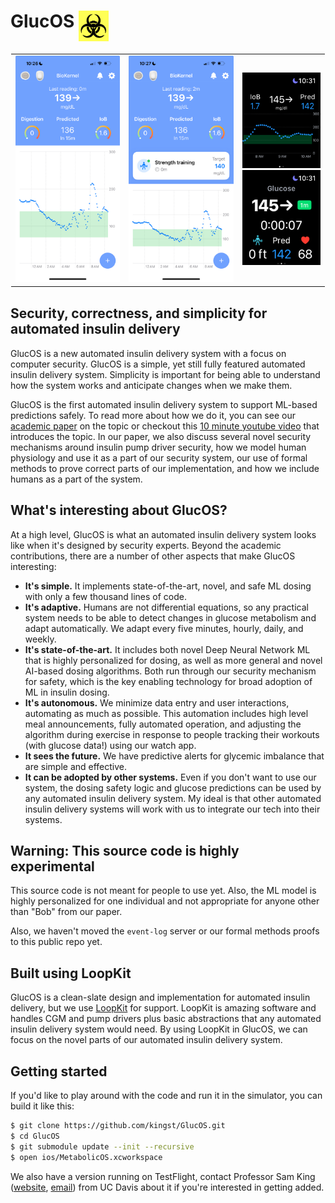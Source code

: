 # GlucOS <img src="images/biohacker.png" width="48" align="top">

<div align="center">
<table border="0" cellspacing="0" cellpadding="0" style="border: 1px solid transparent">
<tr>
<td><img src="images/biokernel.jpeg" width="200"></td>
<td><img src="images/biokernel-exercise.jpeg" width="200"></td>
<td><img src="images/watch.png" width="150"><br><img src="images/watch-exercise.png" width="150"></td>
</tr>
</table>
</div>

## Security, correctness, and simplicity for automated insulin delivery
GlucOS is a new automated insulin delivery system with a focus on
computer security. GlucOS is a simple, yet still fully featured
automated insulin delivery system. Simplicity is important for being
able to understand how the system works and anticipate changes when we
make them.

GlucOS is the first automated insulin delivery system to support
ML-based predictions safely. To read more about how we do it, you can
see our [academic
paper](https://bob.cs.ucdavis.edu/assets/dl/glucos.pdf) on the
topic or checkout this [10 minute youtube video](https://www.youtube.com/watch?v=0SAoigEHjJ4&list=PLS7sMlgd1pNM0KIKUQ-3y0_NRBU6Q-64h&index=3) that introduces the topic. In our paper, we also discuss several novel security mechanisms around
insulin pump driver security, how we model human physiology and use it
as a part of our security system, our use of formal methods to prove correct parts of our implementation, and how
we include humans as a part of the system.

## What's interesting about GlucOS?
At a high level, GlucOS is what an automated insulin delivery system looks like when it's designed by security experts. Beyond the academic contributions, there are a number of other aspects that make GlucOS interesting:
- **It's simple.** It implements state-of-the-art, novel, and safe ML dosing with only a few thousand lines of code.
- **It's adaptive.** Humans are not differential equations, so any practical system needs to be able to detect changes in glucose metabolism and adapt automatically. We adapt every five minutes, hourly, daily, and weekly.
- **It's state-of-the-art.** It includes both novel Deep Neural Network ML that is highly personalized for dosing, as well as more general and novel AI-based dosing algorithms. Both run through our security mechanism for safety, which is the key enabling technology for broad adoption of ML in insulin dosing.
- **It's autonomous.** We minimize data entry and user interactions, automating as much as possible. This automation includes high level meal announcements, fully automated operation, and adjusting the algorithm during exercise in response to people tracking their workouts (with glucose data!) using our watch app.
- **It sees the future.** We have predictive alerts for glycemic imbalance that are simple and effective.
- **It can be adopted by other systems.** Even if you don't want to use our system, the dosing safety logic and glucose predictions can be used by any automated insulin delivery system. My ideal is that other automated insulin delivery systems will work with us to integrate our tech into their systems.

## Warning: This source code is highly experimental

This source code is not meant for people to use yet. Also, the ML
model is highly personalized for one individual and not appropriate
for anyone other than "Bob" from our paper.

Also, we haven't moved the `event-log` server or our formal methods
proofs to this public repo yet.

## Built using LoopKit

GlucOS is a clean-slate design and implementation for automated insulin delivery, but we use [LoopKit](https://github.com/LoopKit) for support. LoopKit is amazing software and handles CGM and pump drivers plus basic abstractions that any automated insulin delivery system would need. By using LoopKit in GlucOS, we can focus on the novel parts of our automated insulin delivery system.

## Getting started

If you'd like to play around with the code and run it in the
simulator, you can build it like this:

```bash
$ git clone https://github.com/kingst/GlucOS.git
$ cd GlucOS
$ git submodule update --init --recursive
$ open ios/MetabolicOS.xcworkspace
```

We also have a version running on TestFlight, contact Professor Sam
King (<a href="https://bob.cs.ucdavis.edu">website</a>, <a href="mailto:kingst@ucdavis.edu">email</a>) from UC Davis about it if you're interested in getting added.
